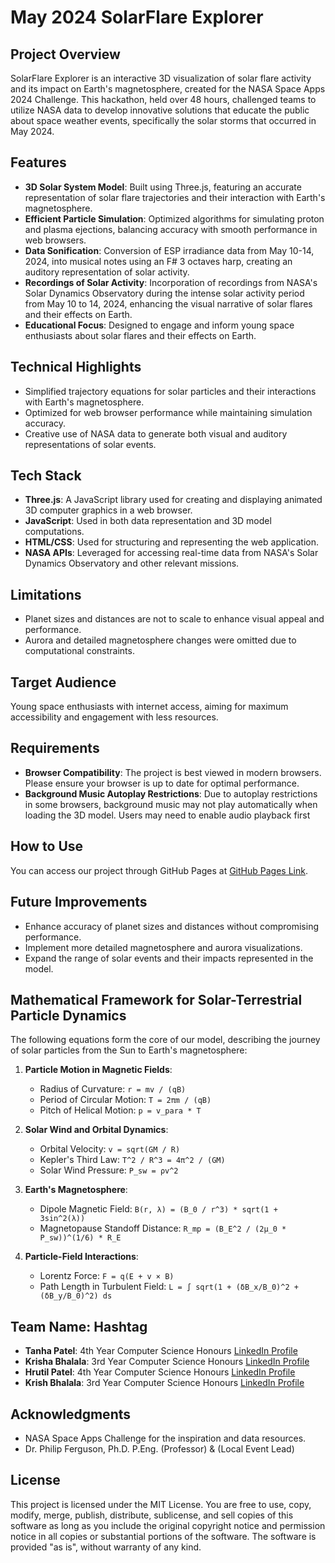 # May 2024 SolarFlare Explorer

## Project Overview

SolarFlare Explorer is an interactive 3D visualization of solar flare activity and its impact on Earth's magnetosphere, created for the NASA Space Apps 2024 Challenge. This hackathon, held over 48 hours, challenged teams to utilize NASA data to develop innovative solutions that educate the public about space weather events, specifically the solar storms that occurred in May 2024.

## Features

- **3D Solar System Model**: Built using Three.js, featuring an accurate representation of solar flare trajectories and their interaction with Earth's magnetosphere.
- **Efficient Particle Simulation**: Optimized algorithms for simulating proton and plasma ejections, balancing accuracy with smooth performance in web browsers.
- **Data Sonification**: Conversion of ESP irradiance data from May 10-14, 2024, into musical notes using an F# 3 octaves harp, creating an auditory representation of solar activity.
- **Recordings of Solar Activity**: Incorporation of recordings from NASA's Solar Dynamics Observatory during the intense solar activity period from May 10 to 14, 2024, enhancing the visual narrative of solar flares and their effects on Earth.
- **Educational Focus**: Designed to engage and inform young space enthusiasts about solar flares and their effects on Earth.

## Technical Highlights

- Simplified trajectory equations for solar particles and their interactions with Earth's magnetosphere.
- Optimized for web browser performance while maintaining simulation accuracy.
- Creative use of NASA data to generate both visual and auditory representations of solar events.

## Tech Stack

* **Three.js**: A JavaScript library used for creating and displaying animated 3D computer graphics in a web browser.
* **JavaScript**: Used in both data representation and 3D model computations.
* **HTML/CSS**: Used for structuring and representing the web application.
* **NASA APIs**: Leveraged for accessing real-time data from NASA's Solar Dynamics Observatory and other relevant missions.

## Limitations

- Planet sizes and distances are not to scale to enhance visual appeal and performance.
- Aurora and detailed magnetosphere changes were omitted due to computational constraints.

## Target Audience

Young space enthusiasts with internet access, aiming for maximum accessibility and engagement with less resources.

## Requirements

* **Browser Compatibility**: The project is best viewed in modern browsers. Please ensure your browser is up to date for optimal performance.
* **Background Music Autoplay Restrictions**:
  Due to autoplay restrictions in some browsers, background music may not play automatically when loading the 3D model. Users may need to enable audio playback first

## How to Use

You can access our project through GitHub Pages at [GitHub Pages Link](https://tanpatel.github.io/HashTag_NASA/).

## Future Improvements

- Enhance accuracy of planet sizes and distances without compromising performance.
- Implement more detailed magnetosphere and aurora visualizations.
- Expand the range of solar events and their impacts represented in the model.

## Mathematical Framework for Solar-Terrestrial Particle Dynamics

The following equations form the core of our model, describing the journey of solar particles from the Sun to Earth's magnetosphere:

1. **Particle Motion in Magnetic Fields**:

   - Radius of Curvature: `r = mv / (qB)`
   - Period of Circular Motion: `T = 2πm / (qB)`
   - Pitch of Helical Motion: `p = v_para * T`
2. **Solar Wind and Orbital Dynamics**:

   - Orbital Velocity: `v = sqrt(GM / R)`
   - Kepler's Third Law: `T^2 / R^3 = 4π^2 / (GM)`
   - Solar Wind Pressure: `P_sw = ρv^2`
3. **Earth's Magnetosphere**:

   - Dipole Magnetic Field: `B(r, λ) = (B_0 / r^3) * sqrt(1 + 3sin^2(λ))`
   - Magnetopause Standoff Distance: `R_mp = (B_E^2 / (2μ_0 * P_sw))^(1/6) * R_E`
4. **Particle-Field Interactions**:

   - Lorentz Force: `F = q(E + v × B)`
   - Path Length in Turbulent Field: `L = ∫ sqrt(1 + (δB_x/B_0)^2 + (δB_y/B_0)^2) ds`

## Team Name: Hashtag

* **Tanha Patel**: 4th Year Computer Science Honours [LinkedIn Profile](https://www.linkedin.com/in/tanha-patel-0691ab22a/)
* **Krisha Bhalala**: 3rd Year Computer Science Honours [LinkedIn Profile](https://www.linkedin.com/in/krisha-bhalala-b2298323a/)
* **Hrutil Patel**: 4th Year Computer Science Honours [LinkedIn Profile](https://www.linkedin.com/in/hrutil-patel-1a7a08260/)
* **Krish Bhalala**: 3rd Year Computer Science Honours [LinkedIn Profile](https://www.linkedin.com/in/krishbhalala/)

## Acknowledgments

- NASA Space Apps Challenge for the inspiration and data resources.
- Dr. Philip Ferguson, Ph.D. P.Eng. (Professor) & (Local Event Lead)

## License

This project is licensed under the MIT License. You are free to use, copy, modify, merge, publish, distribute, sublicense, and sell copies of this software as long as you include the original copyright notice and permission notice in all copies or substantial portions of the software. The software is provided "as is", without warranty of any kind.
